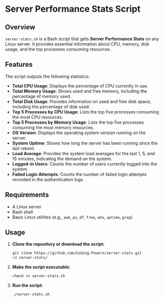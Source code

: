 # Server Performance Stats Script

## Overview

`server-stats.sh` is a Bash script that gets **Server Performance Stats** on any Linux server. It provides essential information about CPU, memory, disk usage, and the top processes consuming resources.

## Features

The script outputs the following statistics:

- **Total CPU Usage**: Displays the percentage of CPU currently in use.
- **Total Memory Usage**: Shows used and free memory, including the percentage of memory used.
- **Total Disk Usage**: Provides information on used and free disk space, including the percentage of disk used.
- **Top 5 Processes by CPU Usage**: Lists the top five processes consuming the most CPU resources.
- **Top 5 Processes by Memory Usage**: Lists the top five processes consuming the most memory resources.
- **OS Version**: Displays the operating system version running on the server.
- **System Uptime**: Shows how long the server has been running since the last reboot.
- **Load Average**: Provides the system load averages for the last 1, 5, and 15 minutes, indicating the demand on the system.
- **Logged-in Users**: Counts the number of users currently logged into the system.
- **Failed Login Attempts**: Counts the number of failed login attempts recorded in the authentication logs.

## Requirements

- A Linux server
- Bash shell
- Basic Linux utilities (e.g., `awk`, `ps`, `df`, `free`, `who`, `uptime`, `grep`)

## Usage

1. **Clone the repository or download the script:**
   ```bash
   git clone https://github.com/Coding-Powers/server-stats.git
   cd server-stats/
   ```
2. **Make the script executable:**
   ```bash
   chmod +x server-stats.sh
   ```
3. **Run the script:**
   ```bash
   ./server-stats.sh
   ```
